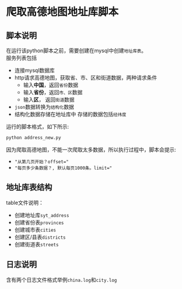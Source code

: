 # 爬取高德地图地址库脚本

## 脚本说明
在运行该python脚本之前，需要创建在mysql中创建`地址库表`。  
服务列表包括
* 连接mysql数据库
* http请求高德地图，获取省、市、区和街道数据，两种请求条件
   * 输入**中国**，返回`省份`数据
   * 输入**省份**，返回`市、区`数据
   * 输入**区**，  返回`街道`数据
* `json`数据转换为`结构化`数据
* 结构化数据存储在地址库中
存储的数据包括`经纬度`

运行的脚本格式，如下所示:
```python
python address_new.py
```
因为爬取高德地图，不能一次爬取太多数据，所以执行过程中，脚本会提示:
* `"从第几页开始？offset="` 
* `"每页多少条数据？, 默认每页1000条。limit="`  

## 地址库表结构

table文件说明：
* 创建地址库`syt_address`
* 创建省份表`provinces`
* 创建城市表`cities`
* 创建区/县表`districts`
* 创建街道表`streets`
## 日志说明
含有两个日志文件格式举例`china.log`和`city.log`
